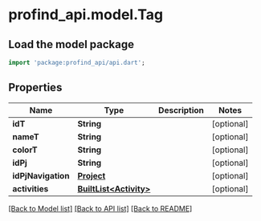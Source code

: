 # profind_api.model.Tag

## Load the model package
```dart
import 'package:profind_api/api.dart';
```

## Properties
Name | Type | Description | Notes
------------ | ------------- | ------------- | -------------
**idT** | **String** |  | [optional] 
**nameT** | **String** |  | [optional] 
**colorT** | **String** |  | [optional] 
**idPj** | **String** |  | [optional] 
**idPjNavigation** | [**Project**](Project.md) |  | [optional] 
**activities** | [**BuiltList&lt;Activity&gt;**](Activity.md) |  | [optional] 

[[Back to Model list]](../README.md#documentation-for-models) [[Back to API list]](../README.md#documentation-for-api-endpoints) [[Back to README]](../README.md)


